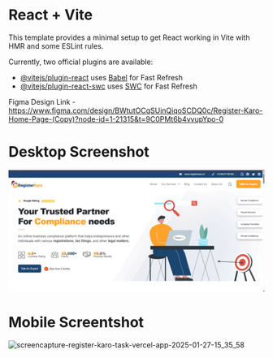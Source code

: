 # React + Vite

This template provides a minimal setup to get React working in Vite with HMR and some ESLint rules.

Currently, two official plugins are available:

- [@vitejs/plugin-react](https://github.com/vitejs/vite-plugin-react/blob/main/packages/plugin-react/README.md) uses [Babel](https://babeljs.io/) for Fast Refresh
- [@vitejs/plugin-react-swc](https://github.com/vitejs/vite-plugin-react-swc) uses [SWC](https://swc.rs/) for Fast Refresh

Figma Design Link - https://www.figma.com/design/BWtutOCqSUinQiqoSCDQ0c/Register-Karo-Home-Page-(Copy)?node-id=1-21315&t=9C0PMt6b4vvupYpo-0


<h1> Desktop Screenshot </h1>
<img src="public/assets/readmepic/Screenshot 2025-03-08 124035.png" alt="Desktop Screenshot" width="600"/>


<h1> Mobile Screentshot </h1>

![screencapture-register-karo-task-vercel-app-2025-01-27-15_35_58](https://github.com/user-attachments/assets/9cc6f0c0-db3c-4f58-a1c8-cbf9db8fe07b)




